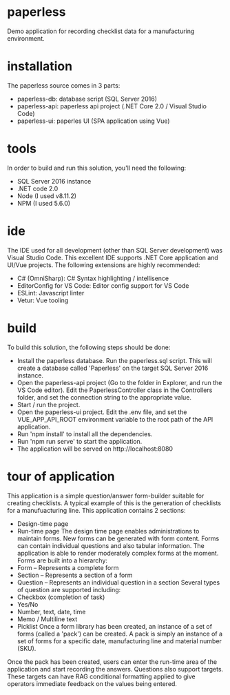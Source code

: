 # paperless
Demo application for recording checklist data for a manufacturing environment.

# installation
The paperless source comes in 3 parts:
- paperless-db: database script (SQL Server 2016)
- paperless-api: paperless api project (.NET Core 2.0 / Visual Studio Code)
- paperless-ui: paperles UI (SPA application using Vue)

# tools
In order to build and run this solution, you'll need the following:
- SQL Server 2016 instance
- .NET code 2.0
- Node (I used v8.11.2)
- NPM (I used 5.6.0)

# ide
The IDE used for all development (other than SQL Server development) was Visual Studio Code. This excellent IDE supports .NET Core application and UI/Vue projects. The following extensions are highly recommended:
- C# (OmniSharp): C# Syntax highlighting / intellisence
- EditorConfig for VS Code: Editor config support for VS Code
- ESLint: Javascript linter
- Vetur: Vue tooling

# build
To build this solution, the following steps should be done:
- Install the paperless database. Run the paperless.sql script. This will create a database called 'Paperless' on the target SQL Server 2016 instance.
- Open the paperless-api project (Go to the folder in Explorer, and run the VS Code editor). Edit the PaperlessController class in the Controllers folder, and set the connection string to the appropriate value.
- Start / run the project.
- Open the paperless-ui project. Edit the .env file, and set the VUE_APP_API_ROOT environment variable to the root path of the API application.
- Run 'npm install' to install all the dependencies.
- Run 'npm run serve' to start the application.
- The application will be served on http://localhost:8080

# tour of application
This application is a simple question/answer form-builder suitable for creating checklists. A typical example of this is the generation of checklists for a manufuacturing line. This application contains 2 sections:
- Design-time page
- Run-time page
The design time page enables administrations to maintain forms. New forms can be generated with form content. Forms can contain individual questions and also tabular information. The application is able to render moderately complex forms at the moment. Forms are built into a hierarchy:
- Form – Represents a complete form
- Section – Represents a section of a form
- Question – Represents an individual question in a section
Several types of question are supported including:
- Checkbox (completion of task) 
- Yes/No
- Number, text, date, time
- Memo / Multiline text
- Picklist
Once a form library has been created, an instance of a set of forms (called a 'pack') can be created. A pack is simply an instance of a set of forms for a specific date, manufacturing line and material number (SKU).

Once the pack has been created, users can enter the run-time area of the application and start recording the answers. Questions also support targets. These targets can have RAG conditional formatting applied to give operators immediate feedback on the values being entered.